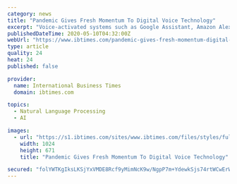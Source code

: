 ```yaml
---
category: news
title: "Pandemic Gives Fresh Momentum To Digital Voice Technology"
excerpt: "Voice-activated systems such as Google Assistant, Amazon Alexa and Apple's Siri have seen strong growth in recent years, and the virus pandemic could accelerate that, analysts say. Voice assistants are not only answering queries and shopping,"
publishedDateTime: 2020-05-10T04:32:00Z
webUrl: "https://www.ibtimes.com/pandemic-gives-fresh-momentum-digital-voice-technology-2973516"
type: article
quality: 24
heat: 24
published: false

provider:
  name: International Business Times
  domain: ibtimes.com

topics:
  - Natural Language Processing
  - AI

images:
  - url: "https://s1.ibtimes.com/sites/www.ibtimes.com/files/styles/full/public/2020/05/10/voice-activated-digital-assistants-such-as-amazons-alexa.jpg"
    width: 1024
    height: 671
    title: "Pandemic Gives Fresh Momentum To Digital Voice Technology"

secured: "folYWTKgIksLKSjYxVMDE8Rcf9yMimNcK9w/NgpP7m+YdewkSjs74rtWCwErWjYpGd0uger2bzrVnRSKsUafCL5o7iNCf2q4NsXVXEDtOchpzObxFYGe+ScrMC9mslIEi+ykuQ9KwlD0n3inuFI+/NlN/8NSulgkwz7gTFvpXtJGoJ2zQZRPDYDVkOacJn+UigslkWH8vMPT0GY4/RpA1oaSTxCDSCRq/i5c0nMqucyXc5iAZi/pW+v9G6ln4uz5JgnrqP97WEM4jsFjU9a5PSba8qgmNTxQjQvOkajOQEHOE6yvCXUT0B32p2CqFmix;pl1Pw3+p80KkSwcycZC2Wg=="
---
```



